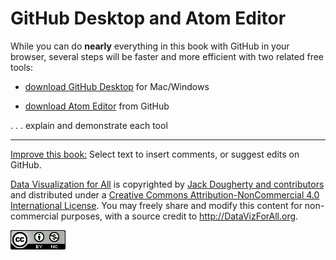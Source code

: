# GitHub Desktop and Atom Editor

While you can do **nearly** everything in this book with GitHub in your browser, several steps will be faster and more efficient with two related free tools:

- [download GitHub Desktop](https://desktop.github.com/) for Mac/Windows

- [download Atom Editor](https://atom.io/) from GitHub

. . . explain and demonstrate each tool




---



[Improve this book:](../../gitbook/improve.md) Select text to insert comments, or suggest edits on GitHub.

[Data Visualization for All](http://datavizforall.org)
is copyrighted by [Jack Dougherty and contributors](../../introduction/who.md)
and distributed under a [Creative Commons Attribution-NonCommercial 4.0 International License](http://creativecommons.org/licenses/by-nc/4.0). You may freely share and modify this content for non-commercial purposes, with a source credit to http://DataVizForAll.org.

![Creative Commons by-nc image](../../cc-by-nc.png)
